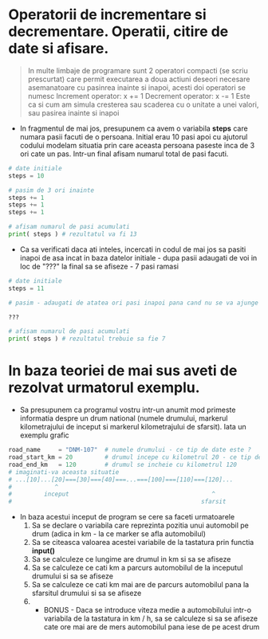 # Operatorii de incrementare si decrementare. Operatii, citire de date si afisare.

> In multe limbaje de programare sunt 2 operatori compacti (se scriu prescurtat) care permit executarea a doua actiuni deseori necesare asemanatoare cu pasinrea inainte si inapoi, acesti doi operatori se numesc 
> Increment operator: x += 1
> Decrement operator: x -= 1
> Este ca si cum am simula cresterea sau scaderea cu o unitate a unei valori, sau pasirea inainte si inapoi


* In fragmentul de mai jos, presupunem ca avem o variabila **steps** care numara pasii facuti de o persoana. Initial erau 10 pasi apoi cu ajutorul codului modelam situatia prin care aceasta persoana paseste inca de 3 ori cate un pas. Intr-un final afisam numarul total de pasi facuti.


```python
# date initiale
steps = 10

# pasim de 3 ori inainte
steps += 1
steps += 1
steps += 1

# afisam numarul de pasi acumulati
print( steps ) # rezultatul va fi 13

```

* Ca sa verificati daca ati inteles, incercati in codul de mai jos sa pasiti inapoi de asa incat in baza datelor initiale - dupa pasii adaugati de voi in loc de "???" la final sa se afiseze - 7 pasi ramasi

```python
# date initiale
steps = 11

# pasim - adaugati de atatea ori pasi inapoi pana cand nu se va ajunge la valoarea 7

???

# afisam numarul de pasi acumulati
print( steps ) # rezultatul trebuie sa fie 7

```

# In baza teoriei de mai sus aveti de rezolvat urmatorul exemplu.

* Sa presupunem ca programul vostru intr-un anumit mod primeste informatia despre un drum national (numele drumului, markerul kilometrajului de inceput si markerul kilometrajului de sfarsit). Iata un exemplu grafic

```python
road_name     = "DNM-107"  # numele drumului - ce tip de date este ?
road_start_km = 20         # drumul incepe cu kilometrul 20 - ce tip de date avem aici ?
road_end_km   = 120        # drumul se incheie cu kilometrul 120
# imaginati-va aceasta situatie
# ...[10]...[20]===[30]===[40]===...===[100]===[110]===[120]...
#            ^
#         inceput                                        ^ 
#                                                     sfarsit
```

* In baza acestui inceput de program se cere sa faceti urmatoarele
  1. Sa se declare o variabila care reprezinta pozitia unui automobil pe drum (adica in km - la ce marker se afla automobilul) 
  2. Sa se citeasca valoarea acestei variabile de la tastatura prin functia **input()**
  3. Sa se calculeze ce lungime are drumul in km si sa se afiseze
  4. Sa se calculeze ce cati km a parcurs automobilul de la inceputul drumului si sa se afiseze
  5. Sa se calculeze ce cati km mai are de parcurs automobilul pana la  sfarsitul drumului si sa se afiseze
  6. * BONUS - Daca se introduce viteza medie a automobilului intr-o variabila de la tastatura in km / h, sa se calculeze si sa se afiseze cate ore mai are de mers automobilul pana iese de pe acest drum
